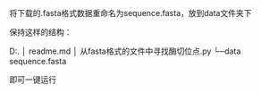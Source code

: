 将下载的.fasta格式数据重命名为sequence.fasta，放到data文件夹下

保持这样的结构：

D:.
│  readme.md
│  从fasta格式的文件中寻找酶切位点.py
└─data
        sequence.fasta

即可一键运行